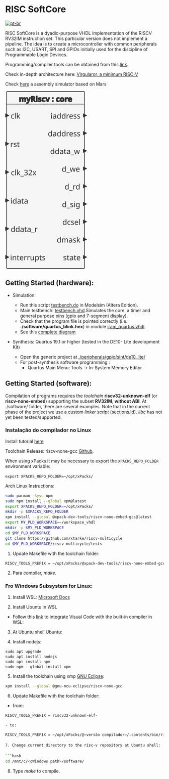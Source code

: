 # RISC SoftCore

[![pt-br](https://img.shields.io/badge/lang-pt--br-green.svg)](./README.md)

RISC SoftCore is a dyadic-purpose VHDL implementation of the RISCV RV32IM instruction set. This particular version does not implement a pipeline. The idea is to create a microcontroller with common peripherals such as I2C, USART, SPI and GPIOs initially used for the discipline of Programmable Logic Devices.

Programming/compiler tools can be obtained from this [link](https://github.com/xpack-dev-tools/riscv-none-embed-gcc-xpack/releases).

Check in-depth architecture here:  [Virgularor, a minimum RISC-V](http://tice.sea.eseo.fr/riscv/)

Check [here](https://github.com/TheThirdOne/rars) a assembly simulator based on Mars

![Core diagram](./readme_img/core.svg)

## Getting Started (hardware):

- Simulation:
    - Run this script [testbench.do](./testbench.do) in Modelsim (Altera Edition).
    - Main testbench: [testbench.vhd](./testbench.vhd).Simulates the core, a timer and general purpose pins (gpio and 7-segment display).
    - Check that the program file is pointed correctly  (i.e.: __./software/quartus_blink.hex__) in module [iram_quartus.vhdl](./memory/iram_quartus.vhd).
    - See this [complete diagram](./readme_img/testbench.svg)

- Synthesis: Quartus 19.1 or higher (tested in the DE10- Lite development Kit)
    - Open the generic project at [./peripherals/gpio/sint/de10_lite/](./peripherals/gpio/sint/de10_lite/)
    - For post-synthesis software programming :
        - Quartus Main Menu: Tools -> In-System Memory Editor

## Getting Started (software):

Compilation of programs requires the _toolchain_ __riscv32-unknown-elf__ (or __riscv-none-embed__) supporting the subset __RV32IM__, __without ABI__. At ./software/ folder, there are several examples. Note that in the current phase of the project we use a custom _linker_ _script_ (sections.ld). _libc_ has not yet been tested/supported.

### Instalação do compilador no Linux

Install tutorial [here](https://gnu-mcu-eclipse.github.io/toolchain/riscv/install/#gnulinux)

Toolchain Release: riscv-none-gcc [Github](https://github.com/xpack-dev-tools/riscv-none-embed-gcc-xpack/releases).

When using xPacks it may be necessary to export the  `XPACKS_REPO_FOLDER` environment variable:

```export XPACKS_REPO_FOLDER=~/opt/xPacks/```

Arch Linux Instructions:

```bash
sudo pacman -Syyu npm
sudo npm install --global xpm@latest
export XPACKS_REPO_FOLDER=~/opt/xPacks/
mkdir -p $XPACKS_REPO_FOLDER
xpm install --global @xpack-dev-tools/riscv-none-embed-gcc@latest
export MY_PLD_WORKSPACE=~/workspace_vhdl
mkdir -p $MY_PLD_WORKSPACE
cd $MY_PLD_WORKSPACE
git clone https://github.com/xtarke/riscv-multicycle
cd $MY_PLD_WORKSPACE/riscv-multicycle/tests
```

1. Update Makefile with the toolchain folder:

```bash
RISCV_TOOLS_PREFIX = ~/opt/xPacks/@xpack-dev-tools/riscv-none-embed-gcc/8.3.0-1.1.1/.content/bin/riscv-none-embed-
```

2. Para compilar, _make_.

### Fro Windows Subsystem for Linux:

1. Install WSL: [Microsoft Docs](https://docs.microsoft.com/en-us/windows/wsl/install-win10)

2. Install Ubuntu in WSL

- Follow this [link](https://devblogs.microsoft.com/commandline/an-in-depth-tutorial-on-linux-development-on-windows-with-wsl-and-visual-studio-code/) to integrate Visual Code with the built-in compiler in WSL:    

3. At Ubuntu shell Ubuntu:

4. Install nodejs:

```sudo apt update
sudo apt upgrade
sudo apt install nodejs
sudo apt install npm
sudo npm --global install xpm
```

5. Install the toolchain using xmp [GNU Eclipse](https://gnu-mcu-eclipse.github.io/toolchain/riscv/install/):

```bash
xpm install --global @gnu-mcu-eclipse/riscv-none-gcc
```

6.  Update Makefile with the toolchain folder:

  - from:
  ```bash
  RISCV_TOOLS_PREFIX = riscv32-unknown-elf-
  ```

	- to:
  ```bash
  RISCV_TOOLS_PREFIX = ~/opt/xPacks/@<versão compilador>/.contents/bin/riscv-none-embed-```

7. Change current directory to the risc-v repository at Ubuntu shell:

```bash
cd /mnt/c/<cWindows path>/software/
```

8. Type  _make_ to compile.
